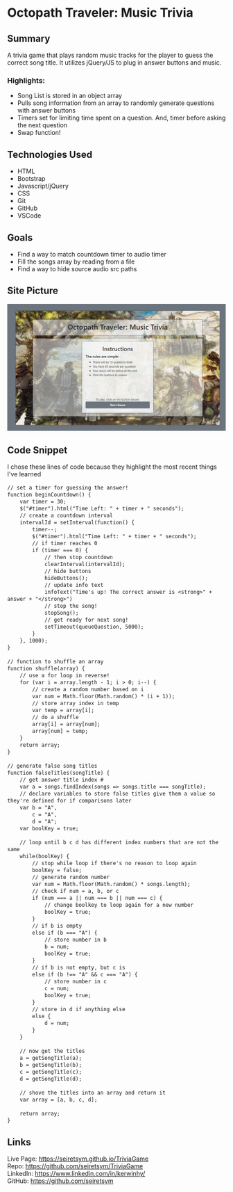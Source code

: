 # Octopath Traveler: Music Trivia

## Summary
A trivia game that plays random music tracks for the player to guess the correct song title. It utilizes jQuery/JS to plug in answer buttons and music. 

### **Highlights:**
- Song List is stored in an object array
- Pulls song information from an array to randomly generate questions with answer buttons
- Timers set for limiting time spent on a question. And, timer before asking the next question
- Swap function!

## Technologies Used
- HTML
- Bootstrap
- Javascript/jQuery
- CSS
- Git
- GitHub
- VSCode

## Goals
- Find a way to match countdown timer to audio timer
- Fill the songs array by reading from a file
- Find a way to hide source audio src paths

## Site Picture
![Octopath Traveler: Music Trivia](assets/images/readme.PNG)

## Code Snippet
I chose these lines of code because they highlight the most recent things I've learned

```
// set a timer for guessing the answer!
function beginCountdown() {
    var timer = 30;
    $("#timer").html("Time Left: " + timer + " seconds");
    // create a countdown interval
    intervalId = setInterval(function() {
        timer--;
        $("#timer").html("Time Left: " + timer + " seconds");
        // if timer reaches 0
        if (timer === 0) {
            // then stop countdown
            clearInterval(intervalId);
            // hide buttons
            hideButtons();
            // update info text
            infoText("Time's up! The correct answer is <strong>" + answer + "</strong>")
            // stop the song!
            stopSong();
            // get ready for next song!
            setTimeout(queueQuestion, 5000);
        }
    }, 1000);
}

// function to shuffle an array
function shuffle(array) {
    // use a for loop in reverse!
    for (var i = array.length - 1; i > 0; i--) {
        // create a random number based on i
        var num = Math.floor(Math.random() * (i + 1));
        // store array index in temp
        var temp = array[i];
        // do a shuffle
        array[i] = array[num];
        array[num] = temp;
    }
    return array;
}

// generate false song titles
function falseTitles(songTitle) {
    // get answer title index #
    var a = songs.findIndex(songs => songs.title === songTitle);
    // declare variables to store false titles give them a value so they're defined for if comparisons later
    var b = "A",
        c = "A",
        d = "A";
    var boolKey = true;

    // loop until b c d has different index numbers that are not the same
    while(boolKey) {
        // stop while loop if there's no reason to loop again
        boolKey = false;
        // generate random number
        var num = Math.floor(Math.random() * songs.length);
        // check if num = a, b, or c
        if (num === a || num === b || num === c) {
            // change boolkey to loop again for a new number
            boolKey = true;
        }
        // if b is empty
        else if (b === "A") {
            // store number in b
            b = num;
            boolKey = true;
        }
        // if b is not empty, but c is
        else if (b !== "A" && c === "A") {
            // store number in c
            c = num;
            boolKey = true;
        }
        // store in d if anything else
        else {
            d = num;
        }
    }

    // now get the titles
    a = getSongTitle(a);
    b = getSongTitle(b);
    c = getSongTitle(c);
    d = getSongTitle(d);

    // shove the titles into an array and return it
    var array = [a, b, c, d];

    return array;
}
```
## Links
Live Page: https://seiretsym.github.io/TriviaGame<br>
Repo: https://github.com/seiretsym/TriviaGame<br>
LinkedIn: https://www.linkedin.com/in/kerwinhy/<br>
GitHub: https://github.com/seiretsym<br>